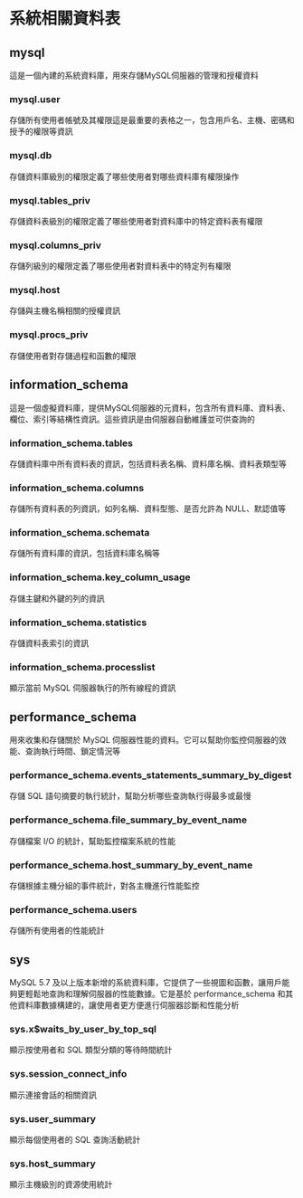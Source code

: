 # 系統相關資料表
## mysql
這是一個內建的系統資料庫，用來存儲MySQL伺服器的管理和授權資料
### mysql.user
存儲所有使用者帳號及其權限這是最重要的表格之一，包含用戶名、主機、密碼和授予的權限等資訊
### mysql.db
存儲資料庫級別的權限定義了哪些使用者對哪些資料庫有權限操作
### mysql.tables_priv
存儲資料表級別的權限定義了哪些使用者對資料庫中的特定資料表有權限
### mysql.columns_priv
存儲列級別的權限定義了哪些使用者對資料表中的特定列有權限
### mysql.host
存儲與主機名稱相關的授權資訊
### mysql.procs_priv
存儲使用者對存儲過程和函數的權限

## information_schema
這是一個虛擬資料庫，提供MySQL伺服器的元資料，包含所有資料庫、資料表、欄位、索引等結構性資訊。這些資訊是由伺服器自動維護並可供查詢的

### information_schema.tables
存儲資料庫中所有資料表的資訊，包括資料表名稱、資料庫名稱、資料表類型等
### information_schema.columns
存儲所有資料表的列資訊，如列名稱、資料型態、是否允許為 NULL、默認值等
### information_schema.schemata
存儲所有資料庫的資訊，包括資料庫名稱等
### information_schema.key_column_usage
存儲主鍵和外鍵的列的資訊
### information_schema.statistics
存儲資料表索引的資訊
### information_schema.processlist
顯示當前 MySQL 伺服器執行的所有線程的資訊


## performance_schema
用來收集和存儲關於 MySQL 伺服器性能的資料。它可以幫助你監控伺服器的效能、查詢執行時間、鎖定情況等

### performance_schema.events_statements_summary_by_digest
存儲 SQL 語句摘要的執行統計，幫助分析哪些查詢執行得最多或最慢
### performance_schema.file_summary_by_event_name
存儲檔案 I/O 的統計，幫助監控檔案系統的性能
### performance_schema.host_summary_by_event_name
存儲根據主機分組的事件統計，對各主機進行性能監控
### performance_schema.users
存儲所有使用者的性能統計

## sys
MySQL 5.7 及以上版本新增的系統資料庫，它提供了一些視圖和函數，讓用戶能夠更輕鬆地查詢和理解伺服器的性能數據。它是基於 performance_schema 和其他資料庫數據構建的，讓使用者更方便進行伺服器診斷和性能分析

### sys.x$waits_by_user_by_top_sql
顯示按使用者和 SQL 類型分類的等待時間統計
### sys.session_connect_info
顯示連接會話的相關資訊
### sys.user_summary
顯示每個使用者的 SQL 查詢活動統計
### sys.host_summary
顯示主機級別的資源使用統計